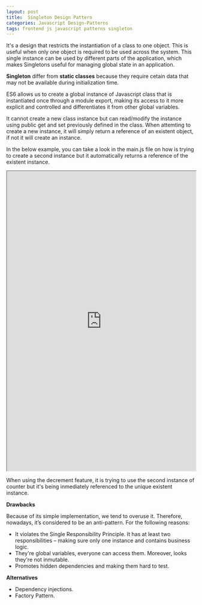 ```yaml
---
layout: post
title:  Singleton Design Pattern
categories: Javascript Design-Patterns
tags: frontend js javascript patterns singleton
---
```


It's a design that restricts the instantiation of a class to one object. This is useful when only one object is required to be used across the system. This single instance can be used by different parts of the application, which makes Singletons useful for managing global state in an application.

**Singleton** differ from **static classes** because they require cetain data that may not be available during initialization time. 

ES6 allows us to create a global instance of Javascript class that is instantiated once through a module export, making its access to it more explicit and controlled and differentiates it from other global variables. 

It cannot create a new class instance but can read/modify the instance using public get and set previously defined in the class. When attemting to create a new instance, it will simply return a reference of an existent object, if not it will create an instance.

In the below example, you can take a look in the main.js file on how is trying to create a second instance but it automatically returns a reference of the existent instance.

<iframe width="100%" height="800px" src="https://stackblitz.com/edit/vitejs-vite-ulcuwq?embed=1&file=counter.js&theme=dark&view=both&terminalHeight=0"></iframe>

When using the decrement feature, it is trying to use the second instance of counter but it's being inmediately referenced to the unique existent instance.

**Drawbacks**

Because of its simple implementation, we tend to overuse it. Therefore, nowadays, it’s considered to be an anti-pattern. For the following reasons:

- It violates the Single Responsibility Principle. It has at least two responsibilities – making sure only one instance and contains business logic.
- They're global variables, everyone can access them. Moreover, looks they're not inmutable.
- Promotes hidden dependencies and making them hard to test.

**Alternatives**

- Dependency injections.
- Factory Pattern.